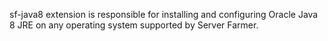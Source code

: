 sf-java8 extension is responsible for installing and configuring Oracle Java 8 JRE
on any operating system supported by Server Farmer.
